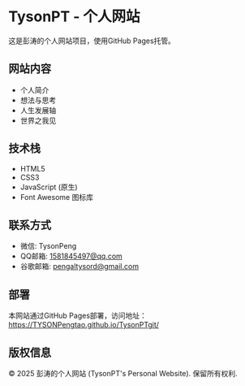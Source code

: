# TysonPT - 个人网站

这是彭涛的个人网站项目，使用GitHub Pages托管。

## 网站内容

- 个人简介
- 想法与思考
- 人生发展轴
- 世界之我见

## 技术栈

- HTML5
- CSS3
- JavaScript (原生)
- Font Awesome 图标库

## 联系方式

- 微信: TysonPeng
- QQ邮箱: 1581845497@qq.com
- 谷歌邮箱: pengaltysord@gmail.com

## 部署

本网站通过GitHub Pages部署，访问地址：https://TYSONPengtao.github.io/TysonPTgit/

## 版权信息

© 2025 彭涛的个人网站 (TysonPT's Personal Website). 保留所有权利. 
